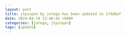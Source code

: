 ```yaml
---
layout: post
title: jtpinpon by jotego has been updated to 274dbaf
date: 2024-04-19 12:40:43 +0000
categories: [jotego, jtpinpon]
tags: [update]
---
```


